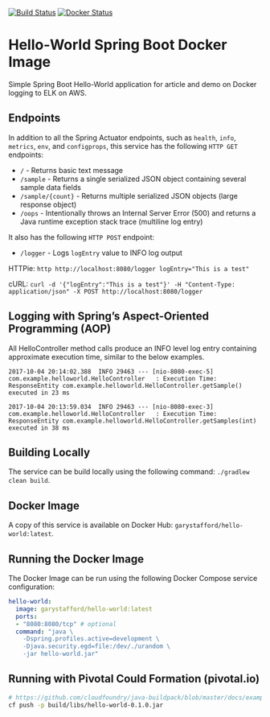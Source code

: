 [![Build Status](https://travis-ci.org/garystafford/hello-world.svg?branch=master)](https://travis-ci.org/garystafford/hello-world)   [![Docker Status](https://dockerbuildbadges.quelltext.eu/status.svg?organization=garystafford&repository=hello-world)](https://github.com/garystafford/cd-maturity-model/tree/requirejs)

# Hello-World Spring Boot Docker Image

Simple Spring Boot Hello-World application for article and demo on Docker logging to ELK on AWS.

## Endpoints

In addition to all the Spring Actuator endpoints, such as `health`, `info`, `metrics`, `env`, and `configprops`, this service has the following `HTTP GET` endpoints:

* `/` - Returns basic text message
* `/sample` - Returns a single serialized JSON object containing several sample data fields
* `/sample/{count}` - Returns multiple serialized JSON objects (large response object)
* `/oops` - Intentionally throws an Internal Server Error (500) and returns a Java runtime exception stack trace (multiline log entry)

It also has the following `HTTP POST` endpoint:  
* `/logger` - Logs `logEntry` value to INFO log output

HTTPie: `http http://localhost:8080/logger logEntry="This is a test"`

cURL: `curl -d '{"logEntry":"This is a test"}' -H "Content-Type: application/json" -X POST http://localhost:8080/logger`

## Logging with Spring’s Aspect-Oriented Programming (AOP)
All HelloController method calls produce an INFO level log entry containing approximate execution time, similar to the below examples.

```text
2017-10-04 20:14:02.388  INFO 29463 --- [nio-8080-exec-5] com.example.helloworld.HelloController   : Execution Time: ResponseEntity com.example.helloworld.HelloController.getSample() executed in 23 ms

2017-10-04 20:13:59.034  INFO 29463 --- [nio-8080-exec-3] com.example.helloworld.HelloController   : Execution Time: ResponseEntity com.example.helloworld.HelloController.getSamples(int) executed in 38 ms
```
## Building Locally

The service can be build locally using the following command: `./gradlew clean build`.

## Docker Image

A copy of this service is available on Docker Hub: `garystafford/hello-world:latest`.

## Running the Docker Image

The Docker Image can be run using the following Docker Compose service configuration:

```yaml
hello-world:
  image: garystafford/hello-world:latest
  ports:
  - "8080:8080/tcp" # optional
  command: "java \
    -Dspring.profiles.active=development \
    -Djava.security.egd=file:/dev/./urandom \
    -jar hello-world.jar"
```

## Running with Pivotal Could Formation (pivotal.io)

```bash
# https://github.com/cloudfoundry/java-buildpack/blob/master/docs/example-spring_boot_cli.md
cf push -p build/libs/hello-world-0.1.0.jar
```

